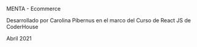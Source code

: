 MENTA - Ecommerce

Desarrollado por Carolina Pibernus
en el marco del Curso de React JS de CoderHouse

Abril 2021